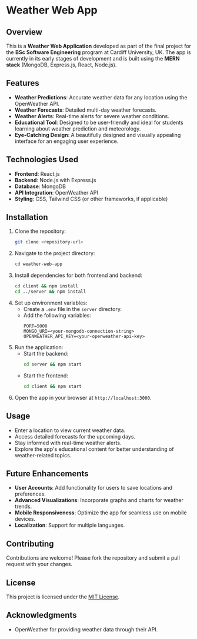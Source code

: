 # Weather Web App

## Overview
This is a **Weather Web Application** developed as part of the final project for the **BSc Software Engineering** program at Cardiff University, UK. The app is currently in its early stages of development and is built using the **MERN stack** (MongoDB, Express.js, React, Node.js).

## Features
- **Weather Predictions**: Accurate weather data for any location using the OpenWeather API.
- **Weather Forecasts**: Detailed multi-day weather forecasts.
- **Weather Alerts**: Real-time alerts for severe weather conditions.
- **Educational Tool**: Designed to be user-friendly and ideal for students learning about weather prediction and meteorology.
- **Eye-Catching Design**: A beautifully designed and visually appealing interface for an engaging user experience.

## Technologies Used
- **Frontend**: React.js
- **Backend**: Node.js with Express.js
- **Database**: MongoDB
- **API Integration**: OpenWeather API
- **Styling**: CSS, Tailwind CSS (or other frameworks, if applicable)

## Installation
1. Clone the repository:
   ```bash
   git clone <repository-url>
   ```
2. Navigate to the project directory:
   ```bash
   cd weather-web-app
   ```
3. Install dependencies for both frontend and backend:
   ```bash
   cd client && npm install
   cd ../server && npm install
   ```
4. Set up environment variables:
   - Create a `.env` file in the `server` directory.
   - Add the following variables:
     ```env
     PORT=5000
     MONGO_URI=<your-mongodb-connection-string>
     OPENWEATHER_API_KEY=<your-openweather-api-key>
     ```
5. Run the application:
   - Start the backend:
     ```bash
     cd server && npm start
     ```
   - Start the frontend:
     ```bash
     cd client && npm start
     ```
6. Open the app in your browser at `http://localhost:3000`.

## Usage
- Enter a location to view current weather data.
- Access detailed forecasts for the upcoming days.
- Stay informed with real-time weather alerts.
- Explore the app's educational content for better understanding of weather-related topics.

## Future Enhancements
- **User Accounts**: Add functionality for users to save locations and preferences.
- **Advanced Visualizations**: Incorporate graphs and charts for weather trends.
- **Mobile Responsiveness**: Optimize the app for seamless use on mobile devices.
- **Localization**: Support for multiple languages.

## Contributing
Contributions are welcome! Please fork the repository and submit a pull request with your changes.

## License
This project is licensed under the [MIT License](LICENSE).

## Acknowledgments
- OpenWeather for providing weather data through their API.
